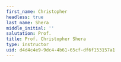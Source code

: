 ```yaml
---
first_name: Christopher
headless: true
last_name: Shera
middle_initial: ''
salutation: Prof.
title: Prof. Christopher Shera
type: instructor
uid: d4d4c4e9-9dc4-4b61-65cf-df6f153157a1
---
```

